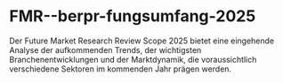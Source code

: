# FMR--berpr-fungsumfang-2025
Der Future Market Research Review Scope 2025 bietet eine eingehende Analyse der aufkommenden Trends, der wichtigsten Branchenentwicklungen und der Marktdynamik, die voraussichtlich verschiedene Sektoren im kommenden Jahr prägen werden.
